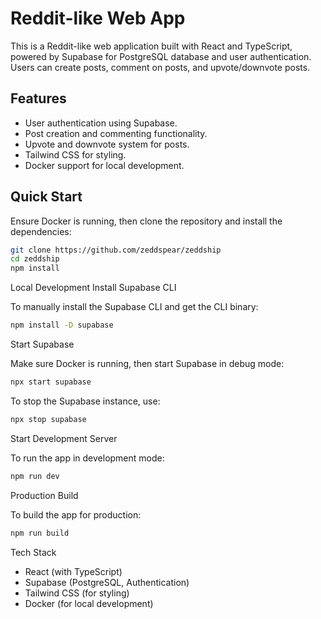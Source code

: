 # Reddit-like Web App

This is a Reddit-like web application built with React and TypeScript, powered by Supabase for PostgreSQL database and user authentication. Users can create posts, comment on posts, and upvote/downvote posts.

## Features

- User authentication using Supabase.
- Post creation and commenting functionality.
- Upvote and downvote system for posts.
- Tailwind CSS for styling.
- Docker support for local development.

## Quick Start

Ensure Docker is running, then clone the repository and install the dependencies:

```bash
git clone https://github.com/zeddspear/zeddship
cd zeddship
npm install
```
Local Development
Install Supabase CLI

To manually install the Supabase CLI and get the CLI binary:

```bash
npm install -D supabase
```
Start Supabase

Make sure Docker is running, then start Supabase in debug mode:

```bash
npx start supabase
```

To stop the Supabase instance, use:

```bash
npx stop supabase
```

Start Development Server

To run the app in development mode:

```bash
npm run dev
```

Production Build

To build the app for production:

```bash
npm run build
```

Tech Stack

- React (with TypeScript)
- Supabase (PostgreSQL, Authentication)
- Tailwind CSS (for styling)
- Docker (for local development)



